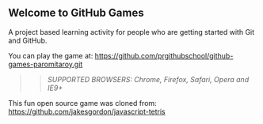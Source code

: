 ## Welcome to GitHub Games

A project based learning activity for people who are getting started with Git and GitHub.

You can play the game at: https://github.com/prgithubschool/github-games-paromitaroy.git

>> _*SUPPORTED BROWSERS*: Chrome, Firefox, Safari, Opera and IE9+_

This fun open source game was cloned from: https://github.com/jakesgordon/javascript-tetris
